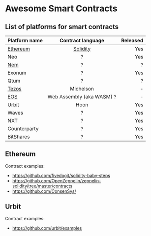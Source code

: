 # Awesome Smart Contracts

## List of platforms for smart contracts


| Platform name                          | Contract language                                           | Released |
|----------------------------------------|:-----------------------------------------------------------:|---------:|
| [Ethereum](https://www.ethereum.org/)  |  [Solidity](http://solidity.readthedocs.io)                 | Yes      |
| Neo                                    |  ?                                                          | Yes      |
| [Nem](https://nem.io/)                 |  ?                                                          | ?        |
| Exonum                                 |  ?                                                          | Yes      |
| Qtum                                   |  ?                                                          | ?        |
| [Tezos](https://www.tezos.com)         |  Michelson                                                  | -        |
| [EOS](https://eos.io/)                 |  Web Assembly (aka WASM) ?                                  | -        |    
| [Urbit](https://urbit.org/)            |  Hoon                                                       | Yes      |    
| Waves                                  |  ?                                                          | Yes      |    
| NXT                                    |  ?                                                          | Yes      |    
| Counterparty                           |  ?                                                          | Yes      |    
| BitShares                              |  ?                                                          | Yes      |    











## Ethereum

Contract examples: 
* https://github.com/fivedogit/solidity-baby-steps
* https://github.com/OpenZeppelin/zeppelin-solidity/tree/master/contracts
* https://github.com/ConsenSys/

## Urbit

Contract examples: 
* https://github.com/urbit/examples
